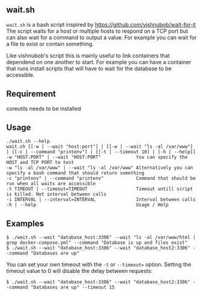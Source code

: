 ## wait.sh

`wait.sh` is a bash script inspired by https://github.com/vishnubob/wait-for-it 
The script waits for a host or multiple hosts to respond on a TCP port but can also wait for a command to output a value. For example you can wait for a file to exist or contain something.

Like vishnubob's script this is mainly useful to link containers that dependend on one another to start. For example you can have a container that runs install scripts that will have to wait for the database to be accessible.

## Requirement
coreutils needs to be installed

## Usage

```
./wait.sh --help
wait.sh [[-w | --wait "host:port"] | [[-w | --wait "ls -al /var/www"] | [[-c | --command "printenv"] | [[-t | --timeout 10] | [-h | --help]]
-w "HOST:PORT" | --wait "HOST:PORT"             You can specify the HOST and TCP PORT to test 
-w "ls -al /var/www" | --wait "ls -al /var/www" Alternatively you can specify a bash command that should return something
-c "printenv" | --command "printenv"            Command that should be run when all waits are accessible
-t TIMEOUT | --timeout=TIMEOUT                  Timeout untill script is killed. Not interval between calls
-i INTERVAL | --interval=INTERVAL               Interval between calls
-h | --help                                     Usage / Help
```

## Examples

```
$ ./wait.sh --wait "database_host:3306" --wait "ls -al /var/www/html | grep docker-compose.yml" --command "Database is up and files exist"
$ ./wait.sh --wait "database_host:3306" --wait "database_host2:3306" --command "Databases are up"
```

You can set your own timeout with the `-t` or `--timeout=` option.  Setting the timeout value to 0 will disable the delay between requests:

```
$ ./wait.sh --wait "database_host:3306" --wait "database_host2:3306" --command "Databases are up" --timeout 15
```